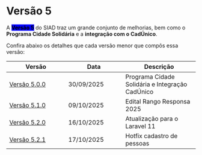 # Versão 5

A <mark style="background-color:blue;">**Versão 5**</mark> do SIAD traz um grande conjunto de melhorias, bem como o **Programa Cidade Solidária** e a **integração com o CadÚnico**.

Confira abaixo os detalhes que cada versão menor que compôs essa versão:

<table><thead><tr><th width="141">Versão</th><th width="136">Data</th><th>Descrição</th></tr></thead><tbody><tr><td><a href="versao-5.0.0.md">Versão 5.0.0</a></td><td>30/09/2025</td><td>Programa Cidade Solidária e Integração CadÚnico</td></tr><tr><td><a href="versao-5.1.0.md">Versão 5.1.0</a></td><td>09/10/2025</td><td>Edital Rango Responsa 2025</td></tr><tr><td><a href="versao-5.2.0.md">Versão 5.2.0</a></td><td>16/10/2025</td><td>Atualização para o Laravel 11</td></tr><tr><td><a href="versao-5.2.1.md">Versão 5.2.1</a></td><td>17/10/2025</td><td>Hotfix cadastro de pessoas</td></tr></tbody></table>
